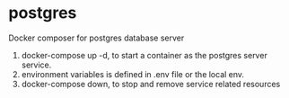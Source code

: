 # postgres
Docker composer for postgres database server

1. docker-compose up -d, to start a container as the postgres server service.
2. environment variables is defined in .env file or the local env. 
3. docker-compose down, to stop and remove service related resources
